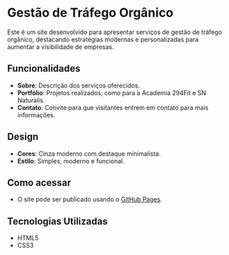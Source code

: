 # Gestão de Tráfego Orgânico

Este é um site desenvolvido para apresentar serviços de gestão de tráfego orgânico, destacando estratégias modernas e personalizadas para aumentar a visibilidade de empresas.

## Funcionalidades
- **Sobre**: Descrição dos serviços oferecidos.
- **Portfólio**: Projetos realizados, como para a Academia 294Fit e SN Naturalis.
- **Contato**: Convite para que visitantes entrem em contato para mais informações.

## Design
- **Cores**: Cinza moderno com destaque minimalista.
- **Estilo**: Simples, moderno e funcional.

## Como acessar
- O site pode ser publicado usando o [GitHub Pages](https://pages.github.com/).

## Tecnologias Utilizadas
- HTML5
- CSS3

